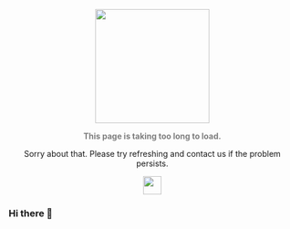 
<div align="center">
<p>
  <img src="https://i.postimg.cc/nLFQsSgD/Unknown.png" width="200"/>
</p>
<p style="font-family: -apple-system,BlinkMacSystemFont,Segoe UI,Helvetica,Arial,sans-serif,Apple Color Emoji,Segoe UI Emoji,Segoe UI Symbol; color: rgba(0, 0, 0, 0.5);">
  <strong>This page is taking too long to load.</strong>
</p>
<p>
  Sorry about that. Please try refreshing and contact us if the problem persists.
</p>
<img src="https://i.postimg.cc/GtnBRc0v/301.gif" width="32"/>
</div>

### Hi there 👋
<!--
**ahmadnbl/ahmadnbl** is a ✨ _special_ ✨ repository because its `README.md` (this file) appears on your GitHub profile.

Here are some ideas to get you started:

- 🔭 I’m currently working on ...
- 🌱 I’m currently learning ...
- 👯 I’m looking to collaborate on ...
- 🤔 I’m looking for help with ...
- 💬 Ask me about ...
- 📫 How to reach me: ...
- 😄 Pronouns: ...
- ⚡ Fun fact: ...
-->
